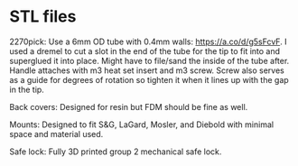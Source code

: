 # STL files

2270pick: Use a 6mm OD tube with 0.4mm walls: https://a.co/d/g5sFcvF. I used a dremel to cut a slot in the end of the tube for the tip to fit into and superglued it into place. Might have to file/sand the inside of the tube after. Handle attaches with m3 heat set insert and m3 screw. Screw also serves as a guide for degrees of rotation so tighten it when it lines up with the gap in the tip.

Back covers: Designed for resin but FDM should be fine as well.

Mounts: Designed to fit S&G, LaGard, Mosler, and Diebold with minimal space and material used.

Safe lock: Fully 3D printed group 2 mechanical safe lock. 
